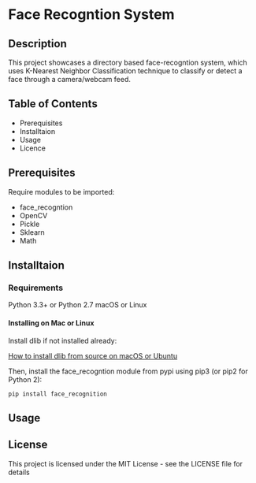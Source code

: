 # Face Recogntion System

## Description

This project showcases a directory based face-recogntion system, which uses K-Nearest Neighbor Classification technique to classify or detect a face through a camera/webcam feed.

## Table of Contents

- Prerequisites
- Installtaion
- Usage
- Licence

## Prerequisites
 
 Require modules to be imported:
 
 - face_recogntion
 - OpenCV
 - Pickle
 - Sklearn
 - Math

## Installtaion 

### Requirements
Python 3.3+ or Python 2.7
macOS or Linux


#### Installing on Mac or Linux

Install dlib if not installed already:

[How to install dlib from source on macOS or Ubuntu](https://www.pyimagesearch.com/2017/03/27/how-to-install-dlib/)

Then, install the face_recogntion module from pypi using pip3 (or pip2 for Python 2):

```
pip install face_recognition
```

## Usage

## License

This project is licensed under the MIT License - see the LICENSE file for details
